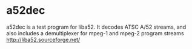 # a52dec
a52dec is a test program for liba52. It decodes ATSC A/52 streams, and also includes a demultiplexer for mpeg-1 and mpeg-2 program streams http://liba52.sourceforge.net/
